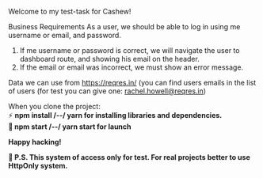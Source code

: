 Welcome to my test-task for Cashew!

Business Requirements
As a user, we should be able to log in using me username or email, and password.
1. If me username or password is correct, we will navigate the user to dashboard
route, and showing his email on the header.
2. If the email or email was incorrect, we must show an error message.

Data we can use from https://reqres.in/ (you can find users emails in the list of users (for test you can give one: rachel.howell@reqres.in)

When you clone the project:
<br/>
:zap: <b>npm install<b/> /--/ yarn  for installing libraries and dependencies.
<br/>
:rocket: npm start /--/ yarn start  for launch

Happy hacking!


:rotating_light: P.S. This system of acсess only for test. 
For real projects better to use HttpOnly system.
